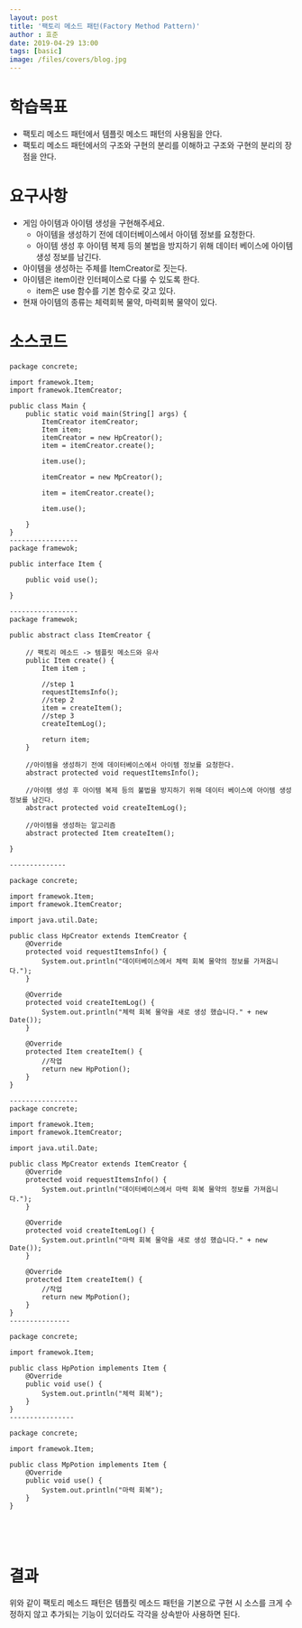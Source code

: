 ```yaml
---
layout: post
title: '팩토리 메소드 패턴(Factory Method Pattern)'
author : 효준
date: 2019-04-29 13:00
tags: [basic]
image: /files/covers/blog.jpg
---
```


# 학습목표

+ 팩토리 메소드 패턴에서 템플릿 메소드 패턴의 사용됨을 안다.
+ 팩토리 메소드 패턴에서의 구조와 구현의 분리를 이해하고 구조와 구현의 분리의 장점을 안다.


# 요구사항

+ 게임 아이템과 아이템 생성을 구현해주세요.
    + 아이템을 생성하기 전에 데이터베이스에서 아이템 정보를 요청한다.
    + 아이템 생성 후 아이템 복제 등의 불법을 방지하기 위해 데이터 베이스에 아이템 생성 정보를 남긴다.
+ 아이템을 생성하는 주체를 ItemCreator로 짓는다.
+ 아이템은 item이란 인터페이스로 다룰 수 있도록 한다.
    + item은 use 함수를 기본 함수로 갖고 있다.
+ 현재 아이템의 종류는 체력회복 물약, 마력회복 물약이 있다.        


# 소스코드

```
package concrete;

import framewok.Item;
import framewok.ItemCreator;

public class Main {
    public static void main(String[] args) {
        ItemCreator itemCreator;
        Item item;
        itemCreator = new HpCreator();
        item = itemCreator.create();

        item.use();

        itemCreator = new MpCreator();

        item = itemCreator.create();

        item.use();

    }
}
-----------------
package framewok;

public interface Item {

    public void use();

}

-----------------
package framewok;

public abstract class ItemCreator {

    // 팩토리 메소드 -> 템플릿 메소드와 유사
    public Item create() {
        Item item ;

        //step 1
        requestItemsInfo();
        //step 2
        item = createItem();
        //step 3
        createItemLog();

        return item;
    }

    //아이템을 생성하기 전에 데이터베이스에서 아이템 정보를 요청한다.
    abstract protected void requestItemsInfo();

    //아이템 생성 후 아이템 복제 등의 불법을 방지하기 위해 데이터 베이스에 아이템 생성 정보를 남긴다.
    abstract protected void createItemLog();

    //아이템을 생성하는 알고리즘
    abstract protected Item createItem();

}

--------------

package concrete;

import framewok.Item;
import framewok.ItemCreator;

import java.util.Date;

public class HpCreator extends ItemCreator {
    @Override
    protected void requestItemsInfo() {
        System.out.println("데이터베이스에서 체력 회복 물약의 정보를 가져옵니다.");
    }

    @Override
    protected void createItemLog() {
        System.out.println("체력 회복 물약을 새로 생성 했습니다." + new Date());
    }

    @Override
    protected Item createItem() {
        //작업
        return new HpPotion();
    }
}

-----------------
package concrete;

import framewok.Item;
import framewok.ItemCreator;

import java.util.Date;

public class MpCreator extends ItemCreator {
    @Override
    protected void requestItemsInfo() {
        System.out.println("데이터베이스에서 마력 회복 물약의 정보를 가져옵니다.");
    }

    @Override
    protected void createItemLog() {
        System.out.println("마력 회복 물약을 새로 생성 했습니다." + new Date());
    }

    @Override
    protected Item createItem() {
        //작업
        return new MpPotion();
    }
}
---------------

package concrete;

import framewok.Item;

public class HpPotion implements Item {
    @Override
    public void use() {
        System.out.println("체력 회복");
    }
}
----------------

package concrete;

import framewok.Item;

public class MpPotion implements Item {
    @Override
    public void use() {
        System.out.println("마력 회복");
    }
}





```

# 결과

위와 같이 팩토리 메소드 패턴은 템플릿 메소드 패턴을 기본으로 
구현 시 소스를 크게 수정하지 않고 추가되는 기능이 있더라도 각각을 상속받아 사용하면 된다.